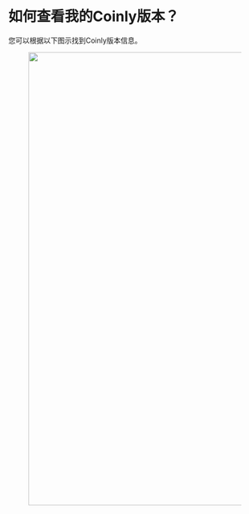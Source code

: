 # 如何查看我的Coinly版本？

您可以根据以下图示找到Coinly版本信息。

<figure>     <img          src="../images/Snipaste_2025-08-21_15-54-05.png"          width="900"          height="auto"     > </figure>
